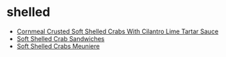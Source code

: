 # shelled

 * [Cornmeal Crusted Soft Shelled Crabs With Cilantro Lime Tartar Sauce](../index/c/cornmeal-crusted-soft-shelled-crabs-with-cilantro-lime-tartar-sauce-104884.json)
 * [Soft Shelled Crab Sandwiches](../index/s/soft-shelled-crab-sandwiches-101624.json)
 * [Soft Shelled Crabs Meuniere](../index/s/soft-shelled-crabs-meuniere-104885.json)
